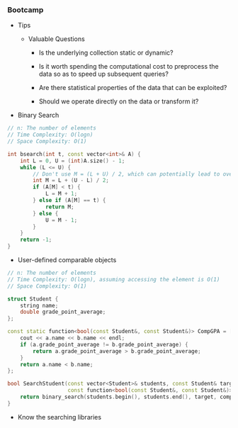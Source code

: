 ### Bootcamp

* Tips

  * Valuable Questions

    * Is the underlying collection static or dynamic?

    * Is it worth spending the computational cost to preprocess the data so as to speed up subsequent queries?

    * Are there statistical properties of the data that can be exploited?

    * Should we operate directly on the data or transform it?

* Binary Search

```cpp
// n: The number of elements
// Time Complexity: O(logn)
// Space Complexity: O(1)

int bsearch(int t, const vector<int>& A) {
    int L = 0, U = (int)A.size() - 1;
    while (L <= U) {
        // Don't use M = (L + U) / 2, which can potentially lead to overflow
        int M = L + (U - L) / 2;
        if (A[M] < t) {
            L = M + 1;
        } else if (A[M] == t) {
            return M;
        } else {
            U = M - 1;
        }
    }
    return -1;
}
```

* User-defined comparable objects

```cpp
// n: The number of elements
// Time Complexity: O(logn), assuming accessing the element is O(1)
// Space Complexity: O(1)

struct Student {
    string name;
    double grade_point_average;
};

const static function<bool(const Student&, const Student&)> CompGPA = [](const Student& a, const Student& b){
    cout << a.name << b.name << endl;
    if (a.grade_point_average != b.grade_point_average) {
        return a.grade_point_average > b.grade_point_average;
    }
    return a.name < b.name;
};

bool SearchStudent(const vector<Student>& students, const Student& target,
                   const function<bool(const Student&, const Student&)>& comp_GPA) {
    return binary_search(students.begin(), students.end(), target, comp_GPA);
}
```

* Know the searching libraries



